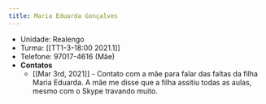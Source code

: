 ```yaml
---
title: Maria Eduarda Gonçalves
---
```


- Unidade: Realengo
- Turma: [[TT1-3-18:00 2021.1]]
- Telefone: 97017-4616 (Mãe)
- **Contatos**
	- [[Mar 3rd, 2021]] - Contato com a mãe para falar das faltas da filha Maria Eduarda. A mãe me disse que a filha assitiu todas as aulas, mesmo com o Skype travando muito.